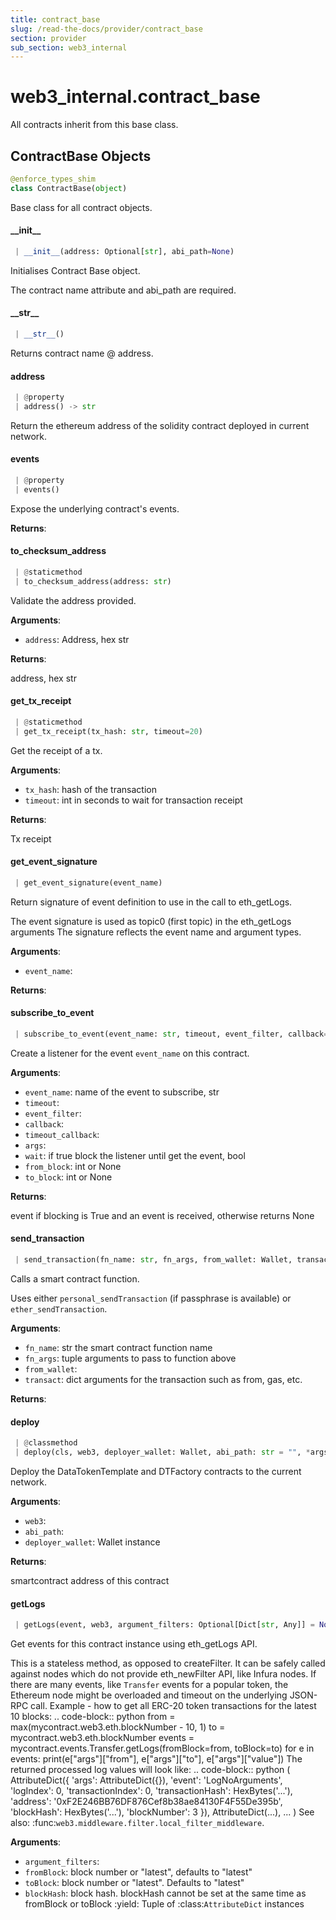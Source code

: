 ```yaml
---
title: contract_base
slug: /read-the-docs/provider/contract_base
section: provider
sub_section: web3_internal
---
```

<a name="web3_internal.contract_base"></a>
# web3\_internal.contract\_base

All contracts inherit from this base class.

<a name="web3_internal.contract_base.ContractBase"></a>
## ContractBase Objects

```python
@enforce_types_shim
class ContractBase(object)
```

Base class for all contract objects.

<a name="web3_internal.contract_base.ContractBase.__init__"></a>
#### \_\_init\_\_

```python
 | __init__(address: Optional[str], abi_path=None)
```

Initialises Contract Base object.

The contract name attribute and abi_path are required.

<a name="web3_internal.contract_base.ContractBase.__str__"></a>
#### \_\_str\_\_

```python
 | __str__()
```

Returns contract name @ address.

<a name="web3_internal.contract_base.ContractBase.address"></a>
#### address

```python
 | @property
 | address() -> str
```

Return the ethereum address of the solidity contract deployed in current network.

<a name="web3_internal.contract_base.ContractBase.events"></a>
#### events

```python
 | @property
 | events()
```

Expose the underlying contract's events.

**Returns**:



<a name="web3_internal.contract_base.ContractBase.to_checksum_address"></a>
#### to\_checksum\_address

```python
 | @staticmethod
 | to_checksum_address(address: str)
```

Validate the address provided.

**Arguments**:

- `address`: Address, hex str

**Returns**:

address, hex str

<a name="web3_internal.contract_base.ContractBase.get_tx_receipt"></a>
#### get\_tx\_receipt

```python
 | @staticmethod
 | get_tx_receipt(tx_hash: str, timeout=20)
```

Get the receipt of a tx.

**Arguments**:

- `tx_hash`: hash of the transaction
- `timeout`: int in seconds to wait for transaction receipt

**Returns**:

Tx receipt

<a name="web3_internal.contract_base.ContractBase.get_event_signature"></a>
#### get\_event\_signature

```python
 | get_event_signature(event_name)
```

Return signature of event definition to use in the call to eth_getLogs.

The event signature is used as topic0 (first topic) in the eth_getLogs arguments
The signature reflects the event name and argument types.

**Arguments**:

- `event_name`: 

**Returns**:



<a name="web3_internal.contract_base.ContractBase.subscribe_to_event"></a>
#### subscribe\_to\_event

```python
 | subscribe_to_event(event_name: str, timeout, event_filter, callback=None, timeout_callback=None, args=None, wait=False, from_block="latest", to_block="latest")
```

Create a listener for the event `event_name` on this contract.

**Arguments**:

- `event_name`: name of the event to subscribe, str
- `timeout`: 
- `event_filter`: 
- `callback`: 
- `timeout_callback`: 
- `args`: 
- `wait`: if true block the listener until get the event, bool
- `from_block`: int or None
- `to_block`: int or None

**Returns**:

event if blocking is True and an event is received, otherwise returns None

<a name="web3_internal.contract_base.ContractBase.send_transaction"></a>
#### send\_transaction

```python
 | send_transaction(fn_name: str, fn_args, from_wallet: Wallet, transact: dict = None) -> str
```

Calls a smart contract function.

Uses either `personal_sendTransaction` (if passphrase is available) or `ether_sendTransaction`.

**Arguments**:

- `fn_name`: str the smart contract function name
- `fn_args`: tuple arguments to pass to function above
- `from_wallet`: 
- `transact`: dict arguments for the transaction such as from, gas, etc.

**Returns**:



<a name="web3_internal.contract_base.ContractBase.deploy"></a>
#### deploy

```python
 | @classmethod
 | deploy(cls, web3, deployer_wallet: Wallet, abi_path: str = "", *args)
```

Deploy the DataTokenTemplate and DTFactory contracts to the current network.

**Arguments**:

- `web3`: 
- `abi_path`: 
- `deployer_wallet`: Wallet instance

**Returns**:

smartcontract address of this contract

<a name="web3_internal.contract_base.ContractBase.getLogs"></a>
#### getLogs

```python
 | getLogs(event, web3, argument_filters: Optional[Dict[str, Any]] = None, fromBlock: Optional[BlockIdentifier] = None, toBlock: Optional[BlockIdentifier] = None, blockHash: Optional[HexBytes] = None)
```

Get events for this contract instance using eth_getLogs API.

This is a stateless method, as opposed to createFilter.
It can be safely called against nodes which do not provide
eth_newFilter API, like Infura nodes.
If there are many events,
like ``Transfer`` events for a popular token,
the Ethereum node might be overloaded and timeout
on the underlying JSON-RPC call.
Example - how to get all ERC-20 token transactions
for the latest 10 blocks:
.. code-block:: python
from = max(mycontract.web3.eth.blockNumber - 10, 1)
to = mycontract.web3.eth.blockNumber
events = mycontract.events.Transfer.getLogs(fromBlock=from, toBlock=to)
for e in events:
print(e["args"]["from"],
e["args"]["to"],
e["args"]["value"])
The returned processed log values will look like:
.. code-block:: python
(
AttributeDict({
'args': AttributeDict({}),
'event': 'LogNoArguments',
'logIndex': 0,
'transactionIndex': 0,
'transactionHash': HexBytes('...'),
'address': '0xF2E246BB76DF876Cef8b38ae84130F4F55De395b',
'blockHash': HexBytes('...'),
'blockNumber': 3
}),
AttributeDict(...),
...
)
See also: :func:`web3.middleware.filter.local_filter_middleware`.

**Arguments**:

- `argument_filters`: 
- `fromBlock`: block number or "latest", defaults to "latest"
- `toBlock`: block number or "latest". Defaults to "latest"
- `blockHash`: block hash. blockHash cannot be set at the
same time as fromBlock or toBlock
:yield: Tuple of :class:`AttributeDict` instances

